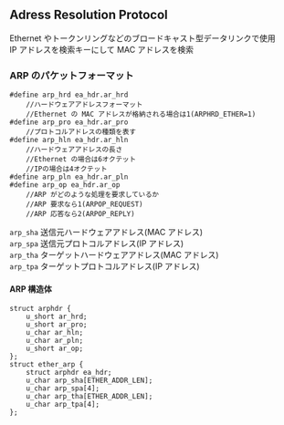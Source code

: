 ## Adress Resolution Protocol
Ethernet やトークンリングなどのブロードキャスト型データリンクで使用  
IP アドレスを検索キーにして MAC アドレスを検索  
### ARP のパケットフォーマット
	#define arp_hrd ea_hdr.ar_hrd
		//ハードウェアアドレスフォーマット
		//Ethernet の MAC アドレスが格納される場合は1(ARPHRD_ETHER=1)
	#define arp_pro ea_hdr.ar_pro
		//プロトコルアドレスの種類を表す
	#define arp_hln ea_hdr.ar_hln
		//ハードウェアアドレスの長さ
		//Ethernet の場合は6オクテット
		//IPの場合は4オクテット
	#define arp_pln ea_hdr.ar_pln
	#define arp_op ea_hdr.ar_op
		//ARP がどのような処理を要求しているか
		//ARP 要求なら1(ARPOP_REQUEST)
		//ARP 応答なら2(ARPOP_REPLY)
`arp_sha`	送信元ハードウェアアドレス(MAC アドレス)  
`arp_spa`	送信元プロトコルアドレス(IP アドレス)  
`arp_tha`	ターゲットハードウェアアドレス(MAC アドレス)  
`arp_tpa`	ターゲットプロトコルアドレス(IP アドレス)  

#### ARP 構造体  
	struct arphdr {
		u_short ar_hrd;
		u_short ar_pro;
		u_char ar_hln;
		u_char ar_pln;
		u_short ar_op;
	};
	struct ether_arp {
		struct arphdr ea_hdr;
		u_char arp_sha[ETHER_ADDR_LEN];
		u_char arp_spa[4];
		u_char arp_tha[ETHER_ADDR_LEN];
		u_char arp_tpa[4];
	};

